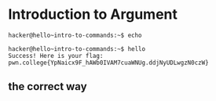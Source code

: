 # Introduction to Argument
    hacker@hello~intro-to-commands:~$ echo

    hacker@hello~intro-to-commands:~$ hello
    Success! Here is your flag:
    pwn.college{YpNaicx9F_hAWb0IVAM7cuaWNUg.ddjNyUDLwgzN0czW}

## the correct way
